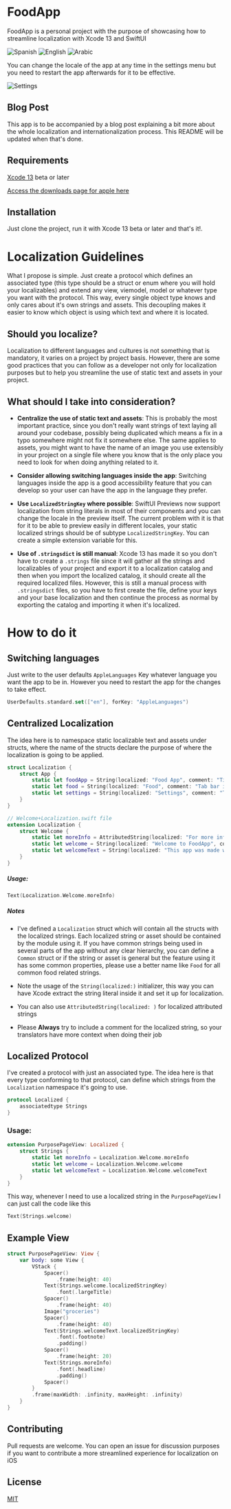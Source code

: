 # FoodApp

FoodApp is a personal project with the purpose of showcasing how to streamline localization with Xcode 13 and SwiftUI

![Spanish](https://drive.google.com/file/d/13RYn9PPiEuZVt70hseBFlr_qSGHpdvuR/view?usp=sharing "Spanish App")
![English](https://drive.google.com/file/d/1F1USu0bqAZd8MHtf33dxN-kHl-0kxJF_/view?usp=sharing "English App")
![Arabic](https://drive.google.com/file/d/1-kYmQD2cksWzqSl4ktph0TctORZ5P9_V/view?usp=sharing "Arabic App")

You can change the locale of the app at any time in the settings menu but you need to restart the app afterwards for it to be effective.

![Settings](https://drive.google.com/file/d/1dG57M1_th7perN34x6X-EoPkmdO2Qon0/view?usp=sharing "Change Language")
## Blog Post

This app is to be accompanied by a blog post explaining a bit more about the whole localization and internationalization process. This README will be updated when that's done.

## Requirements

[Xcode 13](https://download.developer.apple.com/Developer_Tools/Xcode_13_beta/Xcode_13_beta.xip) beta or later

[Access the downloads page for apple here](https://developer.apple.com/download/all/)

## Installation

Just clone the project, run it with Xcode 13 beta or later and that's it!.

# Localization Guidelines

What I propose is simple. Just create a protocol which defines an associated type (this type should be a struct or enum where you will hold your localizables) and extend any view, viemodel, model or whatever type you want with the protocol. This way, every single object type knows and only cares about it's own strings and assets. This decoupling makes it easier to know which object is using which text and where it is located.

## Should you localize?

Localization to different languages and cultures is not something that is mandatory, it varies on a project by project basis. However, there are some good practices that you can follow as a developer not only for localization purposes but to help you streamline the use of static text and assets in your project. 

## What should I take into consideration?

- **Centralize the use of static text and assets**: This is probably the most important practice, since you don't really want strings of text laying all around your codebase, possibly being duplicated which means a fix in a typo somewhere might not fix it somewhere else. The same applies to assets, you might want to have the name of an image you use extensibly in your project on a single file where you know that is the only place you need to look for when doing anything related to it.

- **Consider allowing switching languages inside the app**: Switching languages inside the app is a good accessibility feature that you can develop so your user can have the app in the language they prefer.

- **Use `LocalizedStringKey` where possible**: SwiftUI Previews now support localization from string literals in most of their components and you can change the locale in the preview itself. The current problem with it is that for it to be able to preview easily in different locales, your static localized strings should be of subtype `LocalizedStringKey`. You can create a simple extension variable for this.

- **Use of `.stringsdict` is still manual**: Xcode 13 has made it so you don't have to create a `.strings` file since it will gather all the strings and localizables of your project and export it to a localization catalog and then when you import the localized catalog, it should create all the required localized files. However, this is still a manual process with `.stringsdict` files, so you have to first create the file, define your keys and your base localization and then continue the process as normal by exporting the catalog and importing it when it's localized.

# How to do it

## Switching languages

Just write to the user defaults `AppleLanguages` Key whatever language you want the app to be in. However you need to restart the app for the changes to take effect.

```Swift
UserDefaults.standard.set(["en"], forKey: "AppleLanguages")
```

## Centralized Localization

The idea here is to namespace static localizable text and assets under structs, where the name of the structs declare the purpose of where the localization is going to be applied. 

```Swift
struct Localization {
    struct App {
        static let foodApp = String(localized: "Food App", comment: "Title of the app in the navigation")
        static let food = String(localized: "Food", comment: "Tab bar item")
        static let settings = String(localized: "Settings", comment: "Tab bar item")
    }
}

// Welcome+Localization.swift file
extension Localization {
    struct Welcome {
        static let moreInfo = AttributedString(localized: "For more info please visit the blog post [here](https://gorillalogic.com/blog/) or visit the github [page](https://github.com/DylanVelezCode/ios-localization-guidelines)", comment: "Text with links to know more about the project")
        static let welcome = String(localized: "Welcome to FoodApp", comment: "Title of the welcome screen")
        static let welcomeText = String(localized: "This app was made with the purpose of teaching some localization strategies. \nIt includes localization for English, Spanish and Arabic and you can switch between the locales at any time in the settings screen.", comment: "Purpose of the app")
    }
}
```

##### **Usage:**
```Swift
Text(Localization.Welcome.moreInfo)
```

##### Notes

- I've defined a `Localization` struct which will contain all the structs with the localized strings. Each localized string or asset should be contained by the module using it. If you have common strings being used in several parts of the app without any clear hierarchy, you can define a `Common` struct or if the string or asset is general but the feature using it has some common properties, please use a better name like `Food` for all common food related strings.

- Note the usage of the `String(localized:)` initializer, this way you can have Xcode extract the string literal inside it and set it up for localization.

- You can also use `AttributedString(localized: )` for localized attributed strings

- Please **Always** try to include a comment for the localized string, so your translators have more context when doing their job

## Localized Protocol

I've created a protocol with just an associated type. The idea here is that every type conforming to that protocol, can define which strings from the `Localization` namespace it's going to use.

```Swift
protocol Localized {
    associatedtype Strings
}
```

### Usage:

```Swift
extension PurposePageView: Localized {
    struct Strings {
        static let moreInfo = Localization.Welcome.moreInfo
        static let welcome = Localization.Welcome.welcome
        static let welcomeText = Localization.Welcome.welcomeText
    }
}
```
This way, whenever I need to use a localized string in the `PurposePageView` I can just call the code like this

```Swift
Text(Strings.welcome)
```

## Example View

```Swift
struct PurposePageView: View {
    var body: some View {
        VStack {
            Spacer()
                .frame(height: 40)
            Text(Strings.welcome.localizedStringKey)
                .font(.largeTitle)
            Spacer()
                .frame(height: 40)
            Image("groceries")
            Spacer()
                .frame(height: 40)
            Text(Strings.welcomeText.localizedStringKey)
                .font(.footnote)
                .padding()
            Spacer()
                .frame(height: 20)
            Text(Strings.moreInfo)
                .font(.headline)
                .padding()
            Spacer()
        }
        .frame(maxWidth: .infinity, maxHeight: .infinity)
    }
}
```

## Contributing
Pull requests are welcome. You can open an issue for discussion purposes if you want to contribute a more streamlined experience for localization on iOS

## License
[MIT](https://choosealicense.com/licenses/mit/)